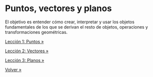 # Puntos, vectores y planos

El objetivo es entender cómo crear, interpretar y usar los objetos
fundamentales de los que se derivan el resto de objetos, operaciones
y transformaciones geométricas.

[Lección 1: Puntos »](./01-puntos)

[Lección 2: Vectores »](./02-vectores)

[Lección 3: Planos »](./03-planos)

[Volver »](..)
